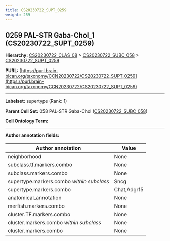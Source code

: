 ```yaml
---
title: CS20230722_SUPT_0259
weight: 259
---
```

## 0259 PAL-STR Gaba-Chol_1 (CS20230722_SUPT_0259)
<b>Hierarchy: </b>
[CS20230722_CLAS_08](../CS20230722_CLAS_08) >
[CS20230722_SUBC_058](../CS20230722_SUBC_058) >
[CS20230722_SUPT_0259](../CS20230722_SUPT_0259)

**PURL:** [https://purl.brain-bican.org/taxonomy/CCN20230722/CS20230722_SUPT_0259](https://purl.brain-bican.org/taxonomy/CCN20230722/CS20230722_SUPT_0259)

---


**Labelset:** supertype (Rank: 1)

**Parent Cell Set:** 058 PAL-STR Gaba-Chol ([CS20230722_SUBC_058](../CS20230722_SUBC_058))



**Cell Ontology Term:** 

[MARKER GENES.]: #


---

[TRANSFERRED ANNOTATIONS.]: #


[AUTHOR ANNOTATION FIELDS.]: #


**Author annotation fields:**

| Author annotation | Value |
|-------------------|-------|
|neighborhood|None|
|subclass.tf.markers.combo|None|
|subclass.markers.combo|None|
|supertype.markers.combo _within subclass_|Sncg|
|supertype.markers.combo|Chat,Adgrf5|
|anatomical_annotation|None|
|merfish.markers.combo|None|
|cluster.TF.markers.combo|None|
|cluster.markers.combo _within subclass_|None|
|cluster.markers.combo|None|
